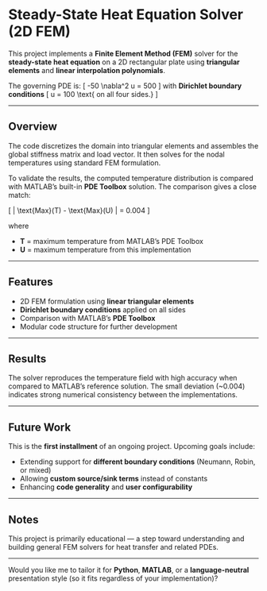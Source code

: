 # Steady-State Heat Equation Solver (2D FEM)

This project implements a **Finite Element Method (FEM)** solver for the **steady-state heat equation** on a 2D rectangular plate using **triangular elements** and **linear interpolation polynomials**.

The governing PDE is:
\[
-50 \nabla^2 u = 500
\]
with **Dirichlet boundary conditions**
[
u = 100 \text{ on all four sides.}
]

---

## Overview

The code discretizes the domain into triangular elements and assembles the global stiffness matrix and load vector. It then solves for the nodal temperatures using standard FEM formulation.

To validate the results, the computed temperature distribution is compared with MATLAB’s built-in **PDE Toolbox** solution. The comparison gives a close match:

[
| \text{Max}(T) - \text{Max}(U) | = 0.004
]

where

* **T** = maximum temperature from MATLAB’s PDE Toolbox
* **U** = maximum temperature from this implementation

---

## Features

* 2D FEM formulation using **linear triangular elements**
* **Dirichlet boundary conditions** applied on all sides
* Comparison with MATLAB’s **PDE Toolbox**
* Modular code structure for further development

---

## Results

The solver reproduces the temperature field with high accuracy when compared to MATLAB’s reference solution.
The small deviation (~0.004) indicates strong numerical consistency between the implementations.

---

## Future Work

This is the **first installment** of an ongoing project. Upcoming goals include:

* Extending support for **different boundary conditions** (Neumann, Robin, or mixed)
* Allowing **custom source/sink terms** instead of constants
* Enhancing **code generality** and **user configurability**

---

## Notes

This project is primarily educational — a step toward understanding and building general FEM solvers for heat transfer and related PDEs.

---

Would you like me to tailor it for **Python**, **MATLAB**, or a **language-neutral** presentation style (so it fits regardless of your implementation)?
